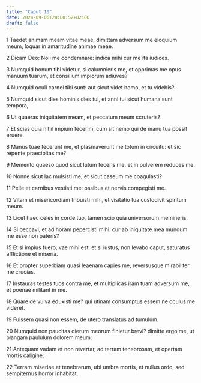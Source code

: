 ```yaml
---
title: "Caput 10"
date: 2024-09-06T20:00:52+02:00
draft: false
---
```



1 Taedet animam meam vitae meae, dimittam adversum me eloquium meum, loquar in amaritudine animae meae.

2 Dicam Deo: Noli me condemnare: indica mihi cur me ita iudices.

3 Numquid bonum tibi videtur, si calumnieris me, et opprimas me opus manuum tuarum, et consilium impiorum adiuves?

4 Numquid oculi carnei tibi sunt: aut sicut videt homo, et tu videbis?

5 Numquid sicut dies hominis dies tui, et anni tui sicut humana sunt tempora,

6 Ut quaeras iniquitatem meam, et peccatum meum scruteris?

7 Et scias quia nihil impium fecerim, cum sit nemo qui de manu tua possit eruere.

8 Manus tuae fecerunt me, et plasmaverunt me totum in circuitu: et sic repente praecipitas me?

9 Memento quaeso quod sicut lutum feceris me, et in pulverem reduces me.

10 Nonne sicut lac mulsisti me, et sicut caseum me coagulasti?

11 Pelle et carnibus vestisti me: ossibus et nervis compegisti me.

12 Vitam et misericordiam tribuisti mihi, et visitatio tua custodivit spiritum meum.

13 Licet haec celes in corde tuo, tamen scio quia universorum memineris.

14 Si peccavi, et ad horam pepercisti mihi: cur ab iniquitate mea mundum me esse non pateris?

15 Et si impius fuero, vae mihi est: et si iustus, non levabo caput, saturatus afflictione et miseria.

16 Et propter superbiam quasi leaenam capies me, reversusque mirabiliter me crucias.

17 Instauras testes tuos contra me, et multiplicas iram tuam adversum me, et poenae militant in me.

18 Quare de vulva eduxisti me? qui utinam consumptus essem ne oculus me videret.

19 Fuissem quasi non essem, de utero translatus ad tumulum.

20 Numquid non paucitas dierum meorum finietur brevi? dimitte ergo me, ut plangam paululum dolorem meum:

21 Antequam vadam et non revertar, ad terram tenebrosam, et opertam mortis caligine:

22 Terram miseriae et tenebrarum, ubi umbra mortis, et nullus ordo, sed sempiternus horror inhabitat.

